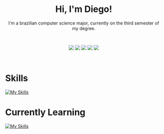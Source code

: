 <div align="center">

# Hi, I'm Diego!

I'm a brazilian computer science major, currently on the third semester of my degree.

<br> 

  
  ![](http://github-profile-summary-cards.vercel.app/api/cards/profile-details?username=sn0ttz&theme=dracula)
  ![](http://github-profile-summary-cards.vercel.app/api/cards/repos-per-language?username=sn0ttz&theme=dracula)
  ![](http://github-profile-summary-cards.vercel.app/api/cards/most-commit-language?username=sn0ttz&theme=dracula)
  ![](http://github-profile-summary-cards.vercel.app/api/cards/stats?username=sn0ttz&theme=dracula)
  ![](http://github-profile-summary-cards.vercel.app/api/cards/productive-time?username=sn0ttz&theme=dracula&utcOffset=8)



<br>

</div>

# Skills
  
[![My Skills](https://skillicons.dev/icons?i=c,cpp,py,html,css,vscode,java,linux)](https://skillicons.dev)


# Currently Learning
[![My Skills](https://skillicons.dev/icons?i=cs,visualstudio)](https://skillicons.dev)


